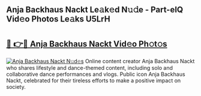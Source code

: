 ## Anja Backhaus Nackt Le𝚊k𝚎d N𝚞𝚍e - Part-eIQ Vid𝚎o Photos Le𝚊ks U5LrH

# <h2><a href="http://fb809z2.evod.top/?m=Anja+Backhaus+Nackt">🔗 👉🔴 Anja Backhaus Nackt Vid𝚎o Ph𝚘t𝚘s</a></h2>

[![Anja Backhaus Nackt N𝚞d𝚎s](https://i.imgur.com/8V9OHl7.gif)](http://fb809z2.evod.top/?m=Anja+Backhaus+Nackt)
Online content creator Anja Backhaus Nackt who shares lifestyle and dance-themed content, including solo and collaborative dance performances and vlogs. Public icon Anja Backhaus Nackt, celebrated for their tireless efforts to make a positive impact on society. 
